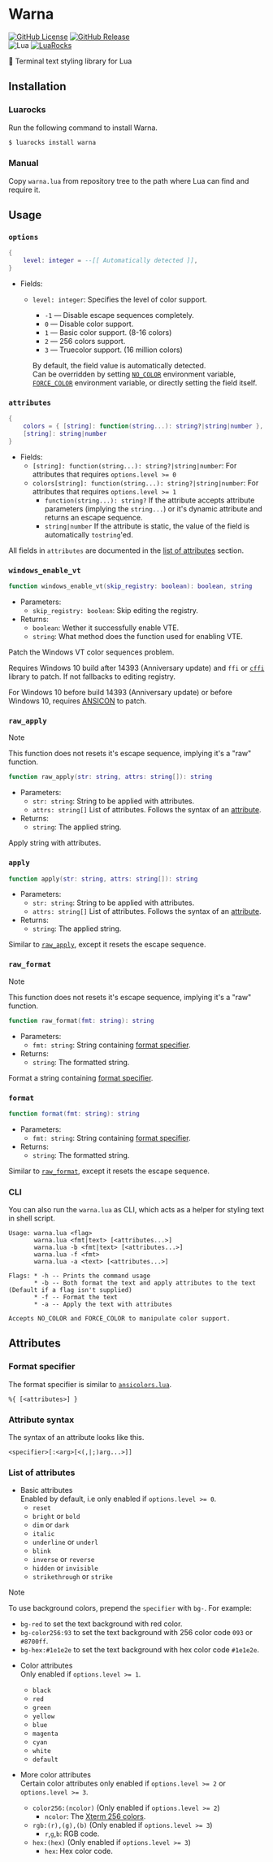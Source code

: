 # Warna 

[![GitHub License](https://img.shields.io/github/license/komothecat/warna?style=for-the-badge)](./LICENSE) [![GitHub Release](https://img.shields.io/github/v/release/komothecat/warna?display_name=release&style=for-the-badge&color=green)](https://github.com/komothecat/warna/releases/latest)<br>
![Lua](https://img.shields.io/badge/Lua-5.1_--_5.4%2C_LuaJIT-blue?style=for-the-badge&logo=lua&logoColor=lua)
[![LuaRocks](https://img.shields.io/luarocks/v/UrNightmaree/warna?style=for-the-badge&logo=lua&color=blue)](https://luarocks.org/modules/UrNightmaree/warna)


🎨 Terminal text styling library for Lua

## Installation

### Luarocks

Run the following command to install Warna.
```bash
$ luarocks install warna
```

### Manual

Copy `warna.lua` from repository tree to the path where Lua can find and require it.

## Usage

### `options`

```lua
{
    level: integer = --[[ Automatically detected ]],
}
```

- Fields:
  - `level: integer`: Specifies the level of color support.
    * `-1` — Disable escape sequences completely.
    * `0`  — Disable color support.
    * `1`  — Basic color support. (8-16 colors)
    * `2`  — 256 colors support.
    * `3`  — Truecolor support. (16 million colors)<br>

    By default, the field value is automatically detected.<br>
    Can be overridden by setting [`NO_COLOR`](http://no-color.org) environment variable, [`FORCE_COLOR`](https://force-color.org) environment variable, or directly setting the field itself.

### `attributes`
```lua
{
    colors = { [string]: function(string...): string?|string|number },
    [string]: string|number
}
```

- Fields:
  - `[string]: function(string...): string?|string|number`: For attributes that requires `options.level >= 0`
  - `colors[string]: function(string...): string?|string|number`: For attributes that requires `options.level >= 1`
    - `function(string...): string?` If the attribute accepts attribute parameters (implying the `string...`) or it's dynamic attribute and returns an escape sequence.
    - `string|number` If the attribute is static, the value of the field is automatically `tostring`'ed.

All fields in `attributes` are documented in the [list of attributes](#list-of-attributes) section.

### `windows_enable_vt`

```lua
function windows_enable_vt(skip_registry: boolean): boolean, string
```

- Parameters:
  - `skip_registry: boolean`: Skip editing the registry.
- Returns:
  - `boolean`: Wether it successfully enable VTE.
  - `string`: What method does the function used for enabling VTE.

Patch the Windows VT color sequences problem.

Requires Windows 10 build after 14393 (Anniversary update) and `ffi` or [`cffi`](https://github.com/q66/cffi-lua) library to patch.
If not fallbacks to editing registry.

For Windows 10 before build 14393 (Anniversary update) or before Windows 10, requires [ANSICON](https://github.com/adoxa/ansicon) to patch.

### `raw_apply`

> [!NOTE]
>
> This function does not resets it's escape sequence, implying it's a "raw" function.

```lua
function raw_apply(str: string, attrs: string[]): string
```

- Parameters:
  - `str: string`: String to be applied with attributes.
  - `attrs: string[]` List of attributes. Follows the syntax of an [attribute](#attribute-syntax).
- Returns:
  - `string`: The applied string.

Apply string with attributes.

### `apply`

```lua
function apply(str: string, attrs: string[]): string
```

- Parameters:
  - `str: string`: String to be applied with attributes.
  - `attrs: string[]` List of attributes. Follows the syntax of an [attribute](#attribute-syntax).
- Returns:
  - `string`: The applied string.

Similar to [`raw_apply`](#raw_apply), except it resets the escape sequence.

### `raw_format`

> [!NOTE]
>
> This function does not resets it's escape sequence, implying it's a "raw" function.

```lua
function raw_format(fmt: string): string
```

- Parameters:
  - `fmt: string`: String containing [format specifier](#format-specifier).
- Returns:
  - `string`: The formatted string.

Format a string containing [format specifier](#format-specifier).

### `format`

```lua
function format(fmt: string): string
```

- Parameters:
  - `fmt: string`: String containing [format specifier](#format-specifier).
- Returns:
  - `string`: The formatted string.

Similar to [`raw_format`](#raw_format), except it resets the escape sequence.

### CLI

You can also run the `warna.lua` as CLI, which acts as a helper for styling text in shell script.

```
Usage: warna.lua <flag>
       warna.lua <fmt|text> [<attributes...>]
       warna.lua -b <fmt|text> [<attributes...>]
       warna.lua -f <fmt>
       warna.lua -a <text> [<attributes...>]

Flags: * -h -- Prints the command usage
       * -b -- Both format the text and apply attributes to the text (Default if a flag isn't supplied)
       * -f -- Format the text
       * -a -- Apply the text with attributes

Accepts NO_COLOR and FORCE_COLOR to manipulate color support.
```

## Attributes

### Format specifier

The format specifier is similar to [`ansicolors.lua`](https://github.com/kikito/ansicolors.lua).
```
%{ [<attributes>] }
```

### Attribute syntax

The syntax of an attribute looks like this.
```
<specifier>[:<arg>[<(,|;)arg...>]]
```

### List of attributes

- Basic attributes <br>
  Enabled by default, i.e only enabled if `options.level >= 0`.
  - `reset`
  - `bright` or `bold`
  - `dim` or `dark`
  - `italic`
  - `underline` or `underl`
  - `blink`
  - `inverse` or `reverse`
  - `hidden` or `invisible`
  - `strikethrough` or `strike`

> [!NOTE]
>
> To use background colors, prepend the `specifier` with `bg-`.
> For example:
>   - `bg-red` to set the text background with red color.
>   - `bg-color256:93` to set the text background with 256 color code `093` or `#8700ff`.
>   - `bg-hex:#1e1e2e` to set the text background with hex color code `#1e1e2e`.

- Color attributes<br>
  Only enabled if `options.level >= 1`.
  - `black`
  - `red`
  - `green`
  - `yellow`
  - `blue`
  - `magenta`
  - `cyan`
  - `white`
  - `default`

- More color attributes<br>
  Certain color attributes only enabled if `options.level >= 2` or `options.level >= 3`.
  - `color256:(ncolor)` (Only enabled if `options.level >= 2`)
    - `ncolor`: The [Xterm 256 colors](https://upload.wikimedia.org/wikipedia/commons/1/15/Xterm_256color_chart.svg).
  - `rgb:(r),(g),(b)` (Only enabled if `options.level >= 3`)
    - `r`,`g`,`b`: RGB code.
  - `hex:(hex)` (Only enabled if `options.level >= 3`)
    - `hex`: Hex color code.
